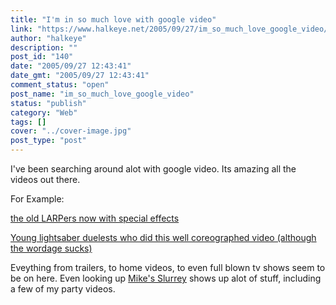 ```yaml
---
title: "I'm in so much love with google video"
link: "https://www.halkeye.net/2005/09/27/im_so_much_love_google_video/"
author: "halkeye"
description: ""
post_id: "140"
date: "2005/09/27 12:43:41"
date_gmt: "2005/09/27 12:43:41"
comment_status: "open"
post_name: "im_so_much_love_google_video"
status: "publish"
category: "Web"
tags: []
cover: "../cover-image.jpg"
post_type: "post"
---
```


I've been searching around alot with google video. Its amazing all the videos out there.

For Example:

[the old LARPers now with special effects](http://video.google.com/videoplay?docid=-1775035533657057275&q=lightsaber)  

[Young lightsaber duelests who did this well coreographed video (although the wordage sucks)](http://video.google.com/videoplay?docid=106590075339710943&q=lightsaber)

Eveything from trailers, to home videos, to even full blown tv shows seem to be on here. Even looking up [Mike's Slurrey](http://www.slurrey.com) shows up alot of stuff, including a few of my party videos.